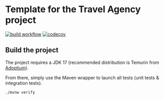 # Template for the Travel Agency project

[![build workflow](https://github.com/GRkode/travel_agency/actions/workflows/build.yml/badge.svg)](https://github.com/GRkode/travel_agency/actions)
[![codecov](https://codecov.io/gh/lernejo/travel_agency_template/branch/main/graph/badge.svg)](https://codecov.io/gh/lernejo/travel_agency_template)

## Build the project

The project requires a JDK 17 (recommended distribution is Temurin from [Adoptium](https://adoptium.net/)).

From there, simply use the Maven wrapper to launch all tests (unit tests & integration tests).

`./mvnw verify`
